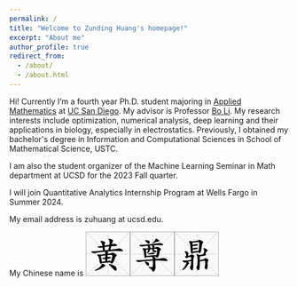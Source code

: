 ```yaml
---
permalink: /
title: "Welcome to Zunding Huang's homepage!"
excerpt: "About me"
author_profile: true
redirect_from: 
  - /about/
  - /about.html
---
```


Hi! Currently I’m a fourth year Ph.D. student majoring in [Applied Mathematics](https://math.ucsd.edu/) at [UC San Diego](https://ucsd.edu/). My advisor is Professor [Bo Li](https://mathweb.ucsd.edu/~bli/). My research interests include optimization, numerical analysis, deep learning and their applications in biology, especially in electrostatics. Previously, I obtained my bachelor's degree in Information and Computational Sciences in School of Mathematical Science, USTC. 

I am also the student organizer of the Machine Learning Seminar in Math department at UCSD for the 2023 Fall quarter.

I will join Quantitative Analytics Internship Program at Wells Fargo in Summer 2024.

My email address is zuhuang at ucsd.edu.

My Chinese name is <img src='/images/Huang.png'><img src='/images/Zun.png'><img src='/images/Ding.png'>
